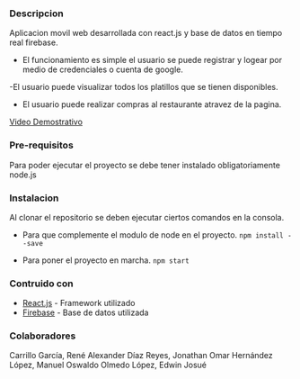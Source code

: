 ### Descripcion
Aplicacion movil web desarrollada con react.js y base de datos en tiempo real firebase.

- El funcionamiento es simple el usuario se puede registrar y logear por medio de credenciales o cuenta de google.

-El usuario puede visualizar todos los platillos que se tienen disponibles.

- El usuario puede realizar compras al restaurante atravez de la pagina.

[Video Demostrativo](https://bit.ly/2SWghvj "Video Demostrativo")

### Pre-requisitos
Para poder ejecutar el proyecto se debe tener instalado obligatoriamente node.js

### Instalacion
Al clonar el repositorio se deben ejecutar ciertos comandos en la consola.

- Para que complemente el modulo de node en el proyecto.
`npm install --save`

- Para poner el proyecto en marcha.
`npm start`

### Contruido con
- [React.js](https://es.reactjs.org/ "React.js") - Framework utilizado
- [Firebase](https://firebase.google.com/?hl=es "Firebase") - Base de datos utilizada

### Colaboradores
Carrillo García, René Alexander
Díaz Reyes, Jonathan Omar
Hernández López, Manuel Oswaldo
Olmedo López, Edwin Josué
